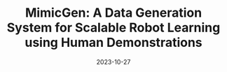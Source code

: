 ---
title: "MimicGen: A Data Generation System for Scalable Robot Learning using Human Demonstrations"
meta_title: "Mimicgen"
description: "Conference on Robot Learning (CoRL), November 2023"
highlight: 
date: 2023-10-27
categories: []
authors: ["Ajay Mandlekar", "Soroush Nasiriany", "Bowen Wen", "Iretiayo Akinola", "Yashraj Narang", Linxi "Jim" Fan, "Yuke Zhu", "Dieter Fox"]
tags: []
selected: false
link: https://mimicgen.github.io/
sources:
    - name: arxiv
      link: https://arxiv.org/abs/2310.17596
      icon: "ai ai-arxiv"

    - name: pdf
      link: https://arxiv.org/pdf/2310.17596.pdf
      icon: "fa-regular fa-file-pdf"

    - name: code
      link: https://github.com/NVlabs/mimicgen_environments
      icon: "fa-brands fa-github"
    
    - name: tweet
      link: https://x.com/AjayMandlekar/status/1717907508046811294?s=20
      icon: "fa-brands fa-twitter"
---